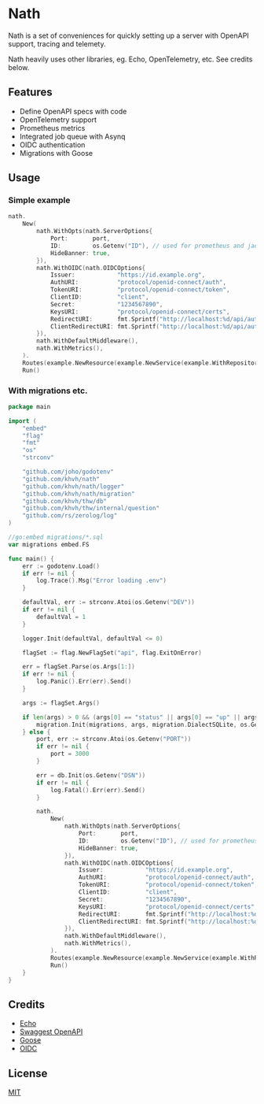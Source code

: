 # Nath

Nath is a set of conveniences for quickly setting up a server with OpenAPI support, tracing and telemety.

Nath heavily uses other libraries, eg. Echo, OpenTelemetry, etc. See credits below.

## Features

- Define OpenAPI specs with code
- OpenTelemetry support
- Prometheus metrics
- Integrated job queue with Asynq
- OIDC authentication
- Migrations with Goose

## Usage

### Simple example

```go
nath.
	New(
		nath.WithOpts(nath.ServerOptions{
			Port:       port,
			ID:         os.Getenv("ID"), // used for prometheus and jaeger registration
			HideBanner: true,
		}),
		nath.WithOIDC(nath.OIDCOptions{
			Issuer:            "https://id.example.org",
			AuthURI:           "protocol/openid-connect/auth",
			TokenURI:          "protocol/openid-connect/token",
			ClientID:          "client",
			Secret:            "1234567890",
			KeysURI:           "protocol/openid-connect/certs",
			RedirectURI:       fmt.Sprintf("http://localhost:%d/api/auth/code", port),
			ClientRedirectURI: fmt.Sprintf("http://localhost:%d/api/auth/userinfo", port),
		}),
		nath.WithDefaultMiddleware(),
		nath.WithMetrics(),
	).
	Routes(example.NewResource(example.NewService(example.WithRepository())).Routes()).
	Run()
```

### With migrations etc.

```go
package main

import (
	"embed"
	"flag"
	"fmt"
	"os"
	"strconv"

	"github.com/joho/godotenv"
	"github.com/khvh/nath"
	"github.com/khvh/nath/logger"
	"github.com/khvh/nath/migration"
	"github.com/khvh/thw/db"
	"github.com/khvh/thw/internal/question"
	"github.com/rs/zerolog/log"
)

//go:embed migrations/*.sql
var migrations embed.FS

func main() {
	err := godotenv.Load()
	if err != nil {
		log.Trace().Msg("Error loading .env")
	}

	defaultVal, err := strconv.Atoi(os.Getenv("DEV"))
	if err != nil {
		defaultVal = 1
	}

	logger.Init(defaultVal, defaultVal <= 0)

	flagSet := flag.NewFlagSet("api", flag.ExitOnError)

	err = flagSet.Parse(os.Args[1:])
	if err != nil {
		log.Panic().Err(err).Send()
	}

	args := flagSet.Args()

	if len(args) > 0 && (args[0] == "status" || args[0] == "up" || args[0] == "down") {
		migration.Init(migrations, args, migration.DialectSQLite, os.Getenv("DSN"))
	} else {
		port, err := strconv.Atoi(os.Getenv("PORT"))
		if err != nil {
			port = 3000
		}

		err = db.Init(os.Getenv("DSN"))
		if err != nil {
			log.Fatal().Err(err).Send()
		}

		nath.
			New(
				nath.WithOpts(nath.ServerOptions{
					Port:       port,
					ID:         os.Getenv("ID"), // used for prometheus and jaeger registration
					HideBanner: true,
				}),
				nath.WithOIDC(nath.OIDCOptions{
					Issuer:            "https://id.example.org",
					AuthURI:           "protocol/openid-connect/auth",
					TokenURI:          "protocol/openid-connect/token",
					ClientID:          "client",
					Secret:            "1234567890",
					KeysURI:           "protocol/openid-connect/certs",
					RedirectURI:       fmt.Sprintf("http://localhost:%d/api/auth/code", port),
					ClientRedirectURI: fmt.Sprintf("http://localhost:%d/api/auth/userinfo", port),
				}),
				nath.WithDefaultMiddleware(),
				nath.WithMetrics(),
			).
			Routes(example.NewResource(example.NewService(example.WithRepository())).Routes()).
			Run()
	}
}

```

## Credits

- [Echo](https://github.com/labstack/echo)
- [Swaggest OpenAPI](https://github.com/swaggest/openapi-go)
- [Goose](https://github.com/pressly/goose)
- [OIDC](https://github.com/lestrrat-go/jwx)

## License

[MIT](LICENSE)
